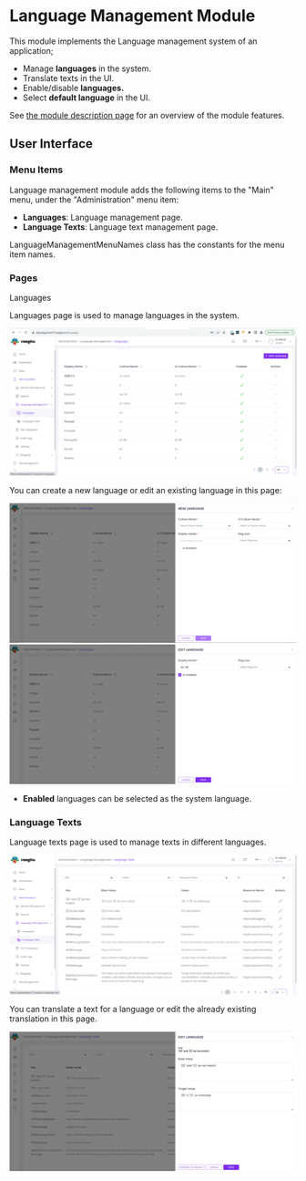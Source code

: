 <style>
  @import url('https://fonts.googleapis.com/css2?family=Lexend:wght@100;300;400;500;600;700;800;900&family=Poppins:wght@100;200;300;400;500;600;700;800;900&display=swap');
</style>
Language Management Module
==========================

This module implements the Language management system of an application;

* Manage **languages** in the system.
* Translate texts in the UI.
* Enable/disable **languages.**
* Select **default language** in the UI.

See [the module description page](https://commercial.abp.io/modules/Volo.LanguageManagement) for an overview of the module features.

User Interface
--------------

### Menu Items

Language management module adds the following items to the "Main" menu, under the "Administration" menu item:

* **Languages**: Language management page.
* **Language Texts**: Language text management page.

LanguageManagementMenuNames class has the constants for the menu item names.

### Pages

Languages

Languages page is used to manage languages in the system.

![New Language](./images/language.png)

You can create a new language or edit an existing language in this page:

![Create New Language](./images/language-new.png) ![Edit Language](./images/language-edit.png)

* **Enabled** languages can be selected as the system language.

### Language Texts

Language texts page is used to manage texts in different languages.

![Language Texts](./images/langauge-text.png)

You can translate a text for a language or edit the already existing translation in this page.

![edit the already existing translation in this page](./images/language-text-edit.png)
